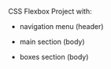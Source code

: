CSS Flexbox Project with:

- navigation menu (header)

- main section (body)

- boxes section (body)
